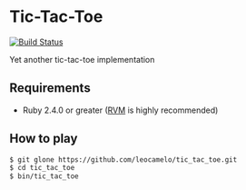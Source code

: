 # Tic-Tac-Toe

[![Build Status](https://travis-ci.org/leocamelo/tic_tac_toe.svg?branch=master)](https://travis-ci.org/leocamelo/tic_tac_toe)

Yet another tic-tac-toe implementation

## Requirements

- Ruby 2.4.0 or greater ([RVM](http://rvm.io) is highly recommended)

## How to play

```bash
$ git glone https://github.com/leocamelo/tic_tac_toe.git
$ cd tic_tac_toe
$ bin/tic_tac_toe
```
